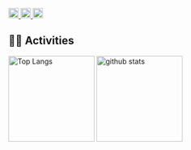 <!-- 1. GitHub usernameを変更 -->


<p align="left">
  <a href="https://github.com/SOIM-2824">
    <img height="20" src="https://komarev.com/ghpvc/?username=SOIM-2824" />
  </a>
  <a href="https://github.com/SOIM-2824">
    <img height="20" src="https://img.shields.io/github/followers/SOIM-2824?label=follow&logo=github&style=flat" />
  </a>
  <a href="http://qiita.com/SOIM-2824">
    <img height="20" src="https://qiita-badge.apiapi.app/s/SOIM-2824/posts.svg" />
  </a>
</p>




<!-- 4. GitHub usernameを変更, 2箇所 -->
<!-- ライトモート：theme=light, ダークモート：theme=vue-dark  -->
## 🏃‍♀️ Activities
<div align="left"> 
  <img alt="Top Langs" height="170px" src="https://github-readme-stats.vercel.app/api?username=SOIM-2824&theme=vue-dark&layout=compact" />
  <img alt="github stats" height="170px" src="https://github-readme-stats.vercel.app/api/top-langs/?username=SOIM-2824&theme=vue-dark&layout=compact" />
</div>


<!--
This repository is a ✨ _special_ ✨ repository because its `README.md` (this file) appears on your GitHub profile.

Here are some ideas to get you started:

- 🔭 I’m currently working on ...
- 🌱 I’m currently learning ...
- 👯 I’m looking to collaborate on ...
- 🤔 I’m looking for help with ...
- 💬 Ask me about ...
- 📫 How to reach me: ...
- 😄 Pronouns: ...
- ⚡ Fun fact: ...
-->

